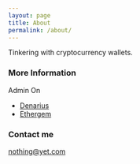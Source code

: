 ```yaml
---
layout: page
title: About
permalink: /about/
---
```


Tinkering with cryptocurrency wallets.

### More Information

Admin On  
- [Denarius](https://denarius.io)  
- [Ethergem](https://egem.io)  

### Contact me

[nothing@yet.com](mailto:email@domain.com)
